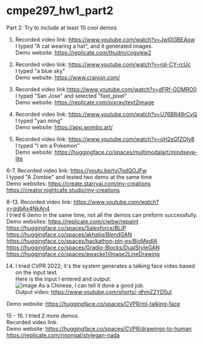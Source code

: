 # cmpe297_hw1_part2

Part 2: Try to include at least 10 cool demos <br />

1. Recorded video link: https://www.youtube.com/watch?v=Jwl0I3BEAow <br />
I typed "A cat wearing a hat", and it generated images. <br />
Demo website: https://replicate.com/thudm/cogview2  <br />

2. Recorded video link: https://www.youtube.com/watch?v=rql-CY-rcUc <br />
I typed "a blue sky" <br />
Demo website: https://www.craiyon.com/ <br />

3. Recorded video link:https://www.youtube.com/watch?v=dFRf-GOMRO0 <br />
I typed "San Jose" and selected "fast_pixel" <br />
Demo website: https://replicate.com/pixray/text2image <br />

4. Recorded video link: https://www.youtube.com/watch?v=U76BR49rCvQ <br />
I typed "yao ming" <br />
Demo website: https://app.wombo.art/  <br />

5. Recorded video link: https://www.youtube.com/watch?v=oH2sGfZOIy8<br />
I typed "I am a Pokemon" <br />
Demo website:  https://huggingface.co/spaces/multimodalart/mindseye-lite<br />

6-7. Recorded video link: https://youtu.be/tvi7odQOJFw <br />
I typed "A Zombie" and tested two demo at the same time <br />
Demo websites: https://create.starryai.com/my-creations <br />
              https://creator.nightcafe.studio/my-creations<br />

8-13. Recorded video link: https://www.youtube.com/watch?v=ggbAx4NkAn4<br />
I tried 6 demo in the same time, not all the demos can preform successfully.<br />
Demo websites: https://replicate.com/cjwbw/repaint <br />
https://huggingface.co/spaces/Salesforce/BLIP <br />
https://huggingface.co/spaces/akhaliq/BlendGAN <br />
https://huggingface.co/spaces/hackathon-pln-es/BioMedIA <br />
https://huggingface.co/spaces/Gradio-Blocks/DualStyleGAN <br />
https://huggingface.co/spaces/awacke1/Image2LineDrawing <br />

14. I tried CVPR 2022; it's the system generates a talking face video based on the input text. <br />
Here is the input I entered and output: <br />
![image](https://user-images.githubusercontent.com/32551600/187760727-5c5a2c21-a02a-40d3-9f21-be3aa4e7a133.png)
As a Chinese, I can tell it done a good job. <br />
Output video: https://www.youtube.com/shorts/-dhmZ2YD5uI

Demo website: https://huggingface.co/spaces/CVPR/ml-talking-face <br />

15 - 16. I tried 2 more demos. <br />
Recorded video link: <br />
Demo website:  https://huggingface.co/spaces/CVPR/drawings-to-human <br />
               https://replicate.com/rinongal/stylegan-nada <br />
